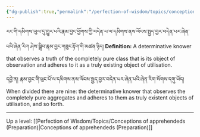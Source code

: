 ```yaml
---
{"dg-publish":true,"permalink":"/perfection-of-wisdom/topics/conception-of-apprehendeds-of-the-completely-pure-class/"}
---
```


རང་གི་དམིགས་ཡུལ་དུ་གྱུར་པའི་རྣམ་བྱང་ཕྱོགས་ཀྱི་བདེན་པ་ལ་དམིགས་ནས་ལོངས་སྤྱད་བྱར་བདེན་པར་ཞེན་པའི་ཞེན་རིག 
ཤེས་སྒྲིབ་རྣམ་བྱང་གཟུང་རྟོག་གི་མཚན་ཉིད། 
**Definition:** A determinative knower that observes a truth of the completely pure class that is its object of observation and adheres to it as a truly existing object of utilisation.

དབྱེ་ན། རྣམ་བྱང་གི་ཕུང་པོ་ལ་དམིགས་ནས་ལོངས་སྤྱད་བྱར་བདེན་པར་ཞེན་པའི་ཞེན་རིག་སོགས་དགུ་ཡོད།
When divided there are nine: the determinative knower that observes the completely pure aggregates and adheres to them as truly existent objects of utilisation, and so forth.


---
Up a level: [[Perfection of Wisdom/Topics/Conceptions of apprehendeds (Preparation)\|Conceptions of apprehendeds (Preparation)]]